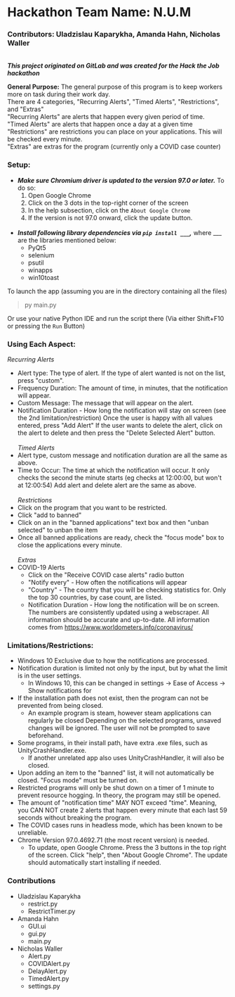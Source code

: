 # Hackathon Team Name: N.U.M
### Contributors: Uladzislau Kaparykha, Amanda Hahn, Nicholas Waller<br>

<br>***This project originated on GitLab and was created for the Hack the Job hackathon***

**General Purpose:**
The general purpose of this program is to keep workers more on task during their work day.<br>
There are 4 categories, "Recurring Alerts", "Timed Alerts", "Restrictions", and "Extras"<br>
"Recurring Alerts" are alerts that happen every given period of time.<br>
"Timed Alerts" are alerts that happen once a day at a given time<br>
"Restrictions" are restrictions you can place on your applications. This will be checked every minute.<br>
"Extras" are extras for the program (currently only a COVID case counter)<br>

### Setup:
 - ***Make sure Chromium driver is updated to the version 97.0 or later.*** To do so:
    1. Open Google Chrome
    2. Click on the 3 dots in the top-right corner of the screen
    3. In the help subsection, click on the `About Google Chrome`
    4. If the version is not 97.0 onward, click the update button.<br><br>
- ***Install following library dependencies via `pip install ___`,*** where ___ are the libraries mentioned below:
  - PyQt5
  - selenium
  - psutil
  - winapps
  - win10toast

To launch the app (assuming you are in the directory containing all the files)
> py main.py

Or use your native Python IDE and run the script there (Via either Shift+F10 or pressing the `Run` Button)


### Using Each Aspect:
*Recurring Alerts*
 - Alert type: The type of alert. If the type of alert wanted is not on the list, press "custom".
 - Frequency Duration: The amount of time, in minutes, that the notification will appear.
 - Custom Message: The message that will appear on the alert.
 - Notification Duration - How long the notification will stay on screen (see the 2nd limitation/restriction)
 Once the user is happy with all values entered, press "Add Alert"
 If the user wants to delete the alert, click on the alert to delete and then press the "Delete Selected Alert" button.<br><br>
*Timed Alerts*
 - Alert type, custom message and notification duration are all the same as above.
 - Time to Occur: The time at which the notification will occur. It only checks the second the minute starts (eg checks at 12:00:00, but won't at 12:00:54)
 Add alert and delete alert are the same as above.<br><br>
*Restrictions*
 - Click on the program that you want to be restricted.
 - Click "add to banned"
 - Click on an in the "banned applications" text box and then "unban selected" to unban the item
 - Once all banned applications are ready, check the "focus mode" box to close the applications every minute.<br><br>
*Extras*
 - COVID-19 Alerts
   - Click on the "Receive COVID case alerts" radio button
   - "Notify every" - How often the notifications will appear
   - "Country" - The country that you will be checking statistics for. Only the top 30 countries, by case count, are listed.
   - Notification Duration - How long the notification will be on screen.
 The numbers are consistently updated using a webscraper. All information should be accurate and up-to-date.
 All information comes from https://www.worldometers.info/coronavirus/


### Limitations/Restrictions:
- Windows 10 Exclusive due to how the notifications are processed.<br>
- Notification duration is limited not only by the input, but by what the limit is in the user settings.
  - In Windows 10, this can be changed in settings -> Ease of Access -> Show notifications for
- If the installation path does not exist, then the program can not be prevented from being closed.
  - An example program is steam, however steam applications can regularly be closed
Depending on the selected programs, unsaved changes will be ignored. The user will not be prompted to save beforehand.
- Some programs, in their install path, have extra .exe files, such as UnityCrashHandler.exe.
  - If another unrelated app also uses UnityCrashHandler, it will also be closed.
- Upon adding an item to the "banned" list, it will not automatically be closed. "Focus mode" must be turned on.
- Restricted programs will only be shut down on a timer of 1 minute to prevent resource hogging. In theory, the program may still be opened.
- The amount of "notification time" MAY NOT exceed "time". Meaning, you CAN NOT create 2 alerts that happen every minute that each last 59 seconds without breaking the program.
- The COVID cases runs in headless mode, which has been known to be unreliable.
- Chrome Version 97.0.4692.71 (the most recent version) is needed.
  - To update, open Google Chrome. Press the 3 buttons in the top right of the screen. Click "help", then "About Google Chrome". The update should automatically start installing if needed.

### Contributions
- Uladzislau Kaparykha
  - restrict.py
  - RestrictTimer.py
- Amanda Hahn
  - GUI.ui
  - gui.py
  - main.py 
- Nicholas Waller
  - Alert.py
  - COVIDAlert.py
  - DelayAlert.py
  - TimedAlert.py
  - settings.py
